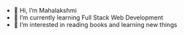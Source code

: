 - 👋 Hi, I’m Mahalakshmi
- 🌱 I’m currently learning Full Stack Web Development
- 👀 I’m interested in reading books and learning new things

<!---
Maha-lakshmi-27/Maha-lakshmi-27 is a ✨ special ✨ repository because its `README.md` (this file) appears on your GitHub profile.
You can click the Preview link to take a look at your changes.
--->
